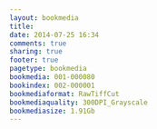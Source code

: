 ```yaml
---
layout: bookmedia
title:
date: 2014-07-25 16:34
comments: true
sharing: true
footer: true
pagetype: bookmedia 
bookmedia: 001-000080
bookindex: 002-000001
bookmediaformat: RawTiffCut
bookmediaquality: 300DPI_Grayscale
bookmediasize: 1.91Gb
---
```


